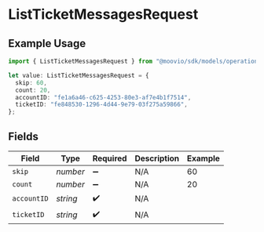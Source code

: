 # ListTicketMessagesRequest

## Example Usage

```typescript
import { ListTicketMessagesRequest } from "@moovio/sdk/models/operations";

let value: ListTicketMessagesRequest = {
  skip: 60,
  count: 20,
  accountID: "fe1a6a46-c625-4253-80e3-af7e4b1f7514",
  ticketID: "fe848530-1296-4d44-9e79-03f275a59866",
};
```

## Fields

| Field              | Type               | Required           | Description        | Example            |
| ------------------ | ------------------ | ------------------ | ------------------ | ------------------ |
| `skip`             | *number*           | :heavy_minus_sign: | N/A                | 60                 |
| `count`            | *number*           | :heavy_minus_sign: | N/A                | 20                 |
| `accountID`        | *string*           | :heavy_check_mark: | N/A                |                    |
| `ticketID`         | *string*           | :heavy_check_mark: | N/A                |                    |